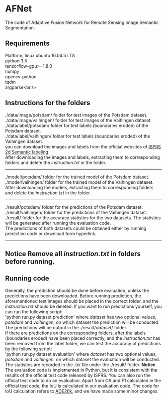 # AFNet
The code of Adaptive Fusion Network for Remote Sensing Image Semantic Segmentation.

## Requirements
Platform, linux ubuntu 16.04.5 LTS <br/>
python 3.5 <br/>
tensorflow-gpu>=1.8.0 <br/>
numpy <br/>
opencv-python <br/>
tqdm <br/>
argparse<br./>

## Instructions for the folders
./data/image/potsdam/      folder for test images of the Potsdam dataset. <br/>
./data/image/vaihingen/    folder for test images of the Vaihingen dataset. <br/>
./data/label/potsdam/      folder for test labels (boundaries eroded) of the Potsdam dataset. <br/>
./data/label/vaihingen/    folder for test labels (boundaries eroded) of the Vaihingen dataset. <br/>
you can download the images and labels from the official websites of [ISPRS 2d Semantic labeling](http://www2.isprs.org/commissions/comm3/wg4/semantic-labeling.html) <br/>
After downloading the images and labels, extracting them to corresponding folders and delete the *instruction.txt* in the folder. <br/>

---------
./model/potsdam/           folder for the trained model of the Potsdam dataset. <br/>
./model/vaihingen/         folder for the trained model of the Vaihingen dataset. <br/>
After downloading the models, extracting them to corresponding folders and delete the *instruction.txt* in the folder. <br/>

---------
./result/potsdam/          folder for the predictions of the Potsdam dataset.<br/>
./result/vaihingen/        folder for the predictions of the Vaihingen dataset. <br/>
./result/                  folder for the accuracy statistics for the two datasets. The statistics will be generated after running the evaluation code. <br>
The predictions of both datasets could be obtained either by running prediction code or download form hyperlink.

---------
**Notice** Remove all *instruction.txt* in folders before running.
---------

## Running code
Generally, the prediction should be done before evaluation, unless the predictions have been downloaded. Before running prediction, the aforementioned test images should be placed in the correct folder, and the *instruction.txt* should be deleted.
If you want to run predictions yourself, you can run the following script: <br/>
'python run.py dataset prediction'
where *dataset* has two optional values, *potsdam* and *vaihingen*, on which dataset the prediction will be conducted. The predictions will be output in the ./result/*dataset*/ folder. <br/>
If there are predictions on the corresponding folders, after the labels (boundaries eroded) have been placed correctly, and the *instruction.txt* has been removed from the label folder, we can test the accuracy of predictions by the following script:<br/>
'python run.py dataset evaluation'
where *dataset* has two optional values, *potsdam* and *vaihingen*, on which dataset the evaluation will be conducted. The statistics are recorded in the *.txt* file under the ./result/ folder.
**Notice** The evaluation code is implemented in Python, but it is consistent with the results of the official test code released by ISPRS. You can also run the official test code to do an evaluation. Apart from OA and F1 calculated in the official test code, the IoU is calculated in our evaluation code. The code for IoU calculation refers to [ADE20k](https://github.com/CSAILVision/sceneparsing/tree/master/evaluationCode), and we have made some minor changes.
